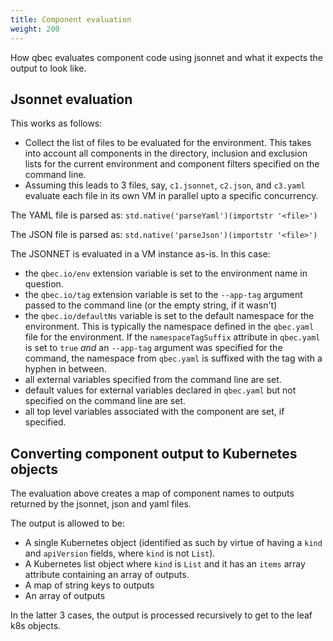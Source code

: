 ```yaml
---
title: Component evaluation
weight: 200
---
```


How qbec evaluates component code using jsonnet and what it expects the output to look like.

## Jsonnet evaluation

This works as follows:

* Collect the list of files to be evaluated for the environment. This takes into account all components in the directory,
  inclusion and exclusion lists for the current environment and component filters specified on the command line.
* Assuming this leads to 3 files, say, `c1.jsonnet`, `c2.json`, and `c3.yaml` evaluate each file in its own VM in parallel
  upto a specific concurrency.

The YAML file is parsed as: `std.native('parseYaml')(importstr '<file>')`

The JSON file is parsed as: `std.native('parseJson')(importstr '<file>')`

The JSONNET is evaluated in a VM instance as-is. In this case:
 
* the `qbec.io/env` extension variable is set to the environment name in question.
* the `qbec.io/tag` extension variable is set to the `--app-tag` argument passed to the command line (or the empty
  string, if it wasn't)
* the `qbec.io/defaultNs` variable is set to the default namespace for the environment. This is typically the namespace
  defined in the `qbec.yaml` file for the environment. If the `namespaceTagSuffix` attribute in `qbec.yaml` is set to
  `true` _and_ an `--app-tag` argument was specified for the command, the namespace from `qbec.yaml` 
   is suffixed with the tag with a hyphen in between.
* all external variables specified from the command line are set. 
* default values for external variables declared in `qbec.yaml` but not specified on the command line are set.
* all top level variables associated with the component are set, if specified.

## Converting component output to Kubernetes objects

The evaluation above creates a map of component names to outputs returned by the jsonnet, json and yaml files.

The output is allowed to be:

* A single Kubernetes object (identified as such by virtue of having a `kind` and `apiVersion`
  fields, where `kind` is not `List`).
* A Kubernetes list object where `kind` is `List` and it has an `items` array attribute
  containing an array of outputs.
* A map of string keys to outputs
* An array of outputs

In the latter 3 cases, the output is processed recursively to get to the leaf k8s objects.

